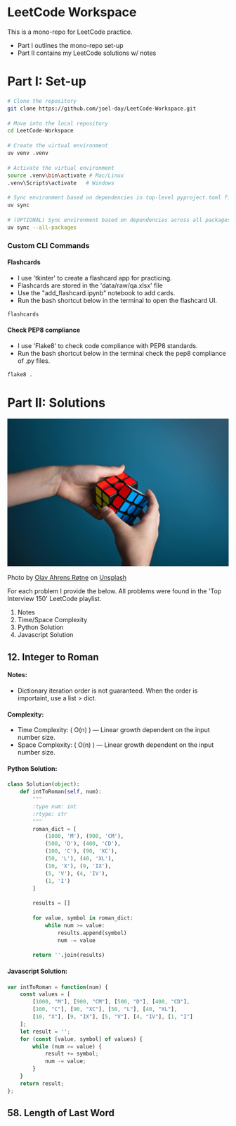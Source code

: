 # LeetCode Workspace

This is a mono-repo for LeetCode practice.

- Part I outlines the mono-repo set-up
- Part II contains my LeetCode solutions w/ notes

# Part I: Set-up

```bash
# Clone the repository
git clone https://github.com/joel-day/LeetCode-Workspace.git

# Move into the local repository
cd LeetCode-Workspace

# Create the virtual environment
uv venv .venv

# Activate the virtual environment
source .venv\bin\activate # Mac/Linux
.venv\Scripts\activate   # Windows

# Sync environment based on dependencies in top-level pyproject.toml file
uv sync

# (OPTIONAL) Sync environment based on dependencies across all packages' pyproject.toml files
uv sync --all-packages
```
### Custom CLI Commands
#### Flashcards

- I use 'tkinter' to create a flashcard app for practicing.
- Flashcards are stored in the 'data/raw/qa.xlsx' file
- Use the "add_flashcard.ipynb" notebook to add cards.
- Run the bash shortcut below in the terminal to open the flashcard UI.
```bash
flashcards
```

#### Check PEP8 compliance

- I use 'Flake8' to check code compliance with PEP8 standards.
- Run the bash shortcut below in the terminal check the pep8 compliance of .py files.
```bash
flake8 .
```
# Part II: Solutions

![Solution Image](data/raw/sol.jpg)

Photo by <a href="https://unsplash.com/@olav_ahrens?utm_content=creditCopyText&utm_medium=referral&utm_source=unsplash">Olav Ahrens Røtne</a> on <a href="https://unsplash.com/photos/person-playing-magic-cube-4Ennrbj1svk?utm_content=creditCopyText&utm_medium=referral&utm_source=unsplash">Unsplash</a>

For each problem I provide the below. All problems were found in the 'Top Interview 150' LeetCode playlist.
      
1) Notes
2) Time/Space Complexity
3) Python Solution
4) Javascript Solution


## 12. Integer to Roman
#### Notes:
- Dictionary iteration order is not guaranteed. When the order is importaint, use a list > dict.

#### Complexity:
 - Time Complexity: ( O(n) ) — Linear growth dependent on the input number size.
 - Space Complexity: ( O(n) ) — Linear growth dependent on the input number size.

#### Python Solution: 
```python
class Solution(object):
    def intToRoman(self, num):
        """
        :type num: int
        :rtype: str
        """
        roman_dict = [
            (1000, 'M'), (900, 'CM'),
            (500, 'D'), (400, 'CD'),
            (100, 'C'), (90, 'XC'),
            (50, 'L'), (40, 'XL'),
            (10, 'X'), (9, 'IX'),
            (5, 'V'), (4, 'IV'),
            (1, 'I')
        ]

        results = []

        for value, symbol in roman_dict:
            while num >= value:
                results.append(symbol)
                num -= value

        return ''.join(results)
```
#### Javascript Solution:
```javascript
var intToRoman = function(num) {
    const values = [
        [1000, "M"], [900, "CM"], [500, "D"], [400, "CD"],
        [100, "C"], [90, "XC"], [50, "L"], [40, "XL"],
        [10, "X"], [9, "IX"], [5, "V"], [4, "IV"], [1, "I"]
    ];
    let result = '';
    for (const [value, symbol] of values) {
        while (num >= value) {
            result += symbol;
            num -= value;
        }
    }
    return result;
};
```


## 58. Length of Last Word
